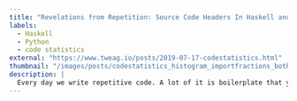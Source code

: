 ```yaml
---
title: "Revelations from Repetition: Source Code Headers In Haskell and Python"
labels:
  - Haskell
  - Python
  - code statistics
external: "https://www.tweag.io/posts/2019-07-17-codestatistics.html"
thumbnail: "/images/posts/codestatistics_histogram_importfractions_both.png"
description: |
  Every day we write repetitive code. A lot of it is boilerplate that you write only to satisfy your compiler/interpreter: code that is not related to the main logic of the program like import and export lists, language extensions, file headers. But how do languages differ in their boilerplate content? Is it only the content of the boilerplate that changes, or also its quantity? We explore these questions using data sets of Python and Haskell code. Besides satisfying our curiosity, we will learn about community-wide habits and realize that after all, repetition is not necessarily uninteresting!
---
```

